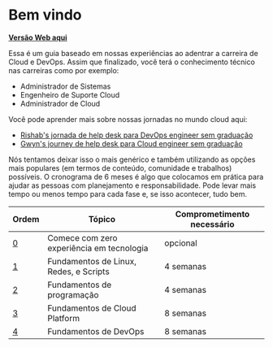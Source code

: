 # Bem vindo

**[Versão Web aqui](https://learntocloud.guide)**

Essa é um guia baseado em nossas experiências ao adentrar a carreira de Cloud e DevOps. Assim que finalizado, você terá o conhecimento técnico nas carreiras como por exemplo:

- Administrador de Sistemas
- Engenheiro de Suporte Cloud
- Administrador de Cloud

Você pode aprender mais sobre nossas jornadas no mundo cloud aqui:

- [Rishab's jornada de help desk para DevOps engineer sem graduação](https://youtu.be/LZuWZ0SBYm8)
- [Gwyn's journey de help desk para Cloud engineer sem graduação](https://youtu.be/kluKaLXJ2lg)

Nós tentamos deixar isso o mais genérico e também utilizando as opções mais populares (em termos de conteúdo, comunidade e trabalhos) possíveis. O cronograma de 6 meses é algo que colocamos em prática para ajudar as pessoas com planejamento e responsabilidade. Pode levar mais tempo ou menos tempo para cada fase e, se isso acontecer, tudo bem.

| Ordem | Tópico                           | Comprometimento necessário |
|-------|----------------------------------|----------------------------|
| [0](pt/phase0/README.md)     | Comece com zero experiência em tecnologia  | opcional
| [1](pt/phase1/README.md)     | Fundamentos de Linux, Redes, e Scripts | 4 semanas           |
| [2](pt/phase2/README.md)     | Fundamentos de programação  | 4 semanas           |
| [3](pt/phase3/README.md)     | Fundamentos de Cloud Platform| 8 semanas           |
| [4](pt/phase4/README.md)     | Fundamentos de DevOps  | 8 semanas           |
